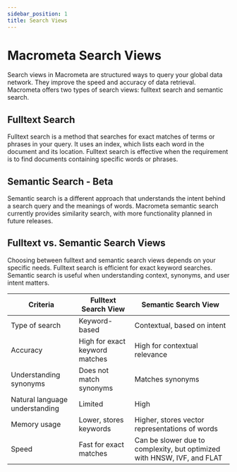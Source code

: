 ```yaml
---
sidebar_position: 1
title: Search Views
---
```


# Macrometa Search Views

Search views in Macrometa are structured ways to query your global data network. They improve the speed and accuracy of data retrieval. Macrometa offers two types of search views: fulltext search and semantic search.

## Fulltext Search

Fulltext search is a method that searches for exact matches of terms or phrases in your query. It uses an index, which lists each word in the document and its location. Fulltext search is effective when the requirement is to find documents containing specific words or phrases.

## Semantic Search - Beta

Semantic search is a different approach that understands the intent behind a search query and the meanings of words. Macrometa semantic search currently provides similarity search, with more functionality planned in future releases.

## Fulltext vs. Semantic Search Views

Choosing between fulltext and semantic search views depends on your specific needs. Fulltext search is efficient for exact keyword searches. Semantic search is useful when understanding context, synonyms, and user intent matters.

| Criteria | Fulltext Search View | Semantic Search View |
|--------------|--------------------------|--------------------------|
| Type of search | Keyword-based | Contextual, based on intent |
| Accuracy | High for exact keyword matches | High for contextual relevance |
| Understanding synonyms | Does not match synonyms | Matches synonyms |
| Natural language understanding | Limited | High |
| Memory usage | Lower, stores keywords | Higher, stores vector representations of words |
| Speed | Fast for exact matches | Can be slower due to complexity, but optimized with HNSW, IVF, and FLAT |
